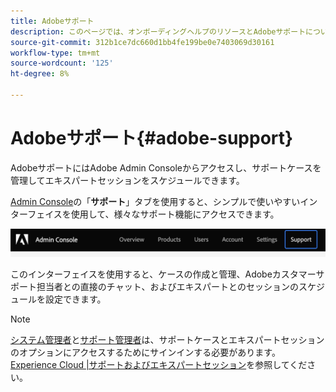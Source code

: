 ```yaml
---
title: Adobeサポート
description: このページでは、オンボーディングヘルプのリソースとAdobeサポートについて説明します。
source-git-commit: 312b1ce7dc660d1bb4fe199be0e7403069d30161
workflow-type: tm+mt
source-wordcount: '125'
ht-degree: 8%

---
```



# Adobeサポート{#adobe-support}

AdobeサポートにはAdobe Admin Consoleからアクセスし、サポートケースを管理してエキスパートセッションをスケジュールできます。

[Admin Console](https://adminconsole.adobe.com/)の「**サポート**」タブを使用すると、シンプルで使いやすいインターフェイスを使用して、様々なサポート機能にアクセスできます。

![画像](/help/onboarding/learn-concepts/assets/support-menu.png)

このインターフェイスを使用すると、ケースの作成と管理、Adobeカスタマーサポート担当者との直接のチャット、およびエキスパートとのセッションのスケジュールを設定できます。

>[!NOTE]
>[システム管理者](https://helpx.adobe.com/enterprise/using/admin-roles.ug.html)と[サポート管理者](https://helpx.adobe.com/enterprise/using/admin-roles.ug.html)は、サポートケースとエキスパートセッションのオプションにアクセスするためにサインインする必要があります。 [Experience Cloud |サポートおよびエキスパートセッション](https://helpx.adobe.com/jp/enterprise/admin-guide.html/enterprise/using/support-for-experience-cloud.ug.html)を参照してください。